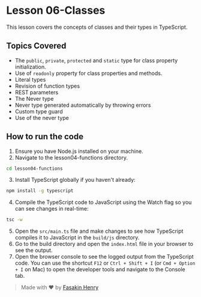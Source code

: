 # Lesson 06-Classes

This lesson covers the concepts of classes and their types in TypeScript.

## Topics Covered

- The `public`, `private`, `protected` and `static` type for class property initialization.
- Use of `readonly` property for class properties and methods.
- Literal types
- Revision of function types
- REST parameters
- The Never type
- Never type generated automatically by throwing errors
- Custom type guard
- Use of the never type

## How to run the code

1. Ensure you have Node.js installed on your machine.
2. Navigate to the lesson04-functions directory.

```bash
cd lesson04-functions
```
3. Install TypeScript globally if you haven't already:

```bash
npm install -g typescript
```
4. Compile the TypeScript code to JavaScript using the Watch flag so you can see changes in real-time:

```bash
tsc -w
```
5. Open the `src/main.ts` file and make changes to see how TypeScript compiles it to JavaScript in the `build/js` directory.
6. Go to the build directory and open the `index.html` file in your browser to see the output.
7. Open the browser console to see the logged output from the TypeScript code. You can use the shortcut `F12` or `Ctrl + Shift + I` (or `Cmd + Option + I` on Mac) to open the developer tools and navigate to the Console tab.

> Made with ❤️ by [Fasakin Henry](https://github.com/fasakinhenry)
